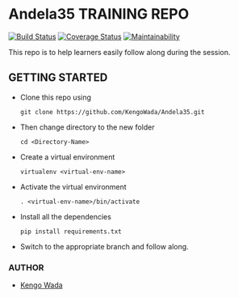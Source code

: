 # Andela35 TRAINING REPO

[![Build Status](https://travis-ci.org/PatrickMugayaJoel/35_travis_assign.svg?branch=develop)](https://travis-ci.org/PatrickMugayaJoel/35_travis_assign)
[![Coverage Status](https://coveralls.io/repos/github/PatrickMugayaJoel/35_travis_assign/badge.svg?branch=develop)](https://coveralls.io/github/PatrickMugayaJoel/35_travis_assign?branch=develop)
[![Maintainability](https://api.codeclimate.com/v1/badges/a0b93ab4c8ea59ec747d/maintainability)](https://codeclimate.com/github/PatrickMugayaJoel/35_travis_assign/maintainability)

This repo is to help learners easily follow along during the session.

## GETTING STARTED
* Clone this repo using 

  ```git clone https://github.com/KengoWada/Andela35.git```

* Then change directory to the new folder 
  
  ```cd <Directory-Name> ```

* Create a virtual environment 
  
  ```virtualenv <virtual-env-name>```

* Activate the virtual environment 

  ```. <virtual-env-name>/bin/activate```

* Install all the dependencies 
  
  ```pip install requirements.txt```

* Switch to the appropriate branch and follow along.

### AUTHOR 
* [Kengo Wada](https://github.com/KengoWada)
